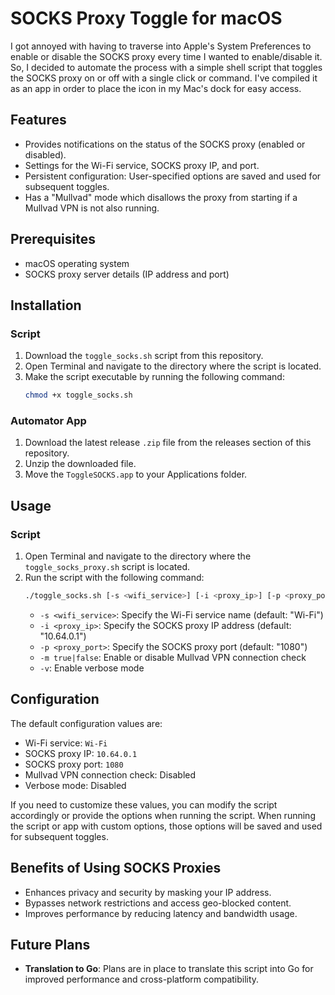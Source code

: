 # SOCKS Proxy Toggle for macOS

I got annoyed with having to traverse into Apple's System Preferences to enable or disable the SOCKS proxy every time I wanted to enable/disable it.
So, I decided to automate the process with a simple shell script that toggles the SOCKS proxy on or off with a single click or command. I've compiled it as an app in order to place the icon in my Mac's dock for easy access.
## Features
- Provides notifications on the status of the SOCKS proxy (enabled or disabled).
- Settings for the Wi-Fi service, SOCKS proxy IP, and port.
- Persistent configuration: User-specified options are saved and used for subsequent toggles.
- Has a "Mullvad" mode which disallows the proxy from starting if a Mullvad VPN is not also running.
## Prerequisites

- macOS operating system
- SOCKS proxy server details (IP address and port)

## Installation

### Script

1. Download the `toggle_socks.sh` script from this repository.
2. Open Terminal and navigate to the directory where the script is located.
3. Make the script executable by running the following command:
   ```bash
   chmod +x toggle_socks.sh
   ```

### Automator App

1. Download the latest release `.zip` file from the releases section of this repository.
2. Unzip the downloaded file.
3. Move the `ToggleSOCKS.app` to your Applications folder.

## Usage

### Script

1. Open Terminal and navigate to the directory where the `toggle_socks_proxy.sh` script is located.
2. Run the script with the following command:
   ```bash
   ./toggle_socks.sh [-s <wifi_service>] [-i <proxy_ip>] [-p <proxy_port>] [-m true|false] [-v]
   ```
   - `-s <wifi_service>`: Specify the Wi-Fi service name (default: "Wi-Fi")
   - `-i <proxy_ip>`: Specify the SOCKS proxy IP address (default: "10.64.0.1")
   - `-p <proxy_port>`: Specify the SOCKS proxy port (default: "1080")
   - `-m true|false`: Enable or disable Mullvad VPN connection check
   - `-v`: Enable verbose mode

## Configuration

The default configuration values are:
- Wi-Fi service: `Wi-Fi`
- SOCKS proxy IP: `10.64.0.1`
- SOCKS proxy port: `1080`
- Mullvad VPN connection check: Disabled
- Verbose mode: Disabled

If you need to customize these values, you can modify the script accordingly or provide the options when running the script. When running the script or app with custom options, those options will be saved and used for subsequent toggles.

## Benefits of Using SOCKS Proxies

- Enhances privacy and security by masking your IP address.
- Bypasses network restrictions and access geo-blocked content.
- Improves performance by reducing latency and bandwidth usage.

## Future Plans

- **Translation to Go**: Plans are in place to translate this script into Go for improved performance and cross-platform compatibility.
